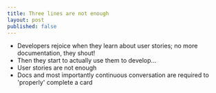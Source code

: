 ```yaml
---
title: Three lines are not enough
layout: post
published: false
---
```

- Developers rejoice when they learn about user stories; no more documentation, they shout!
- Then they start to actually use them to develop...
- User stories are not enough
- Docs and most importantly continuous conversation are required to 'properly' complete a card